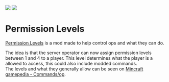 [![](http://cf.way2muchnoise.eu/full_410110_downloads.svg)](https://www.curseforge.com/minecraft/mc-mods/permission-levels)
[![](http://cf.way2muchnoise.eu/versions/410110.svg)](https://www.curseforge.com/minecraft/mc-mods/permission-levels)
# Permission Levels
[Permission Levels](https://www.curseforge.com/minecraft/mc-mods/permission-levels) is a mod made to help control ops and what they can do.  

The idea is that the server operator can now assign permission levels between 1 and 4 to a player.
This level determines what the player is a allowed to access, this could also include modded commands.  
The levels and what they generally allow can be seen on  [Mincraft gamepedia - Commands/op](https://minecraft.gamepedia.com/Commands/op#Levels).  
